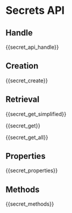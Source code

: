 # Secrets API

## Handle

{{secret_api_handle}}

## Creation

{{secret_create}}

## Retrieval

{{secret_get_simplified}}

{{secret_get}}

{{secret_get_all}}

## Properties

{{secret_properties}}

## Methods

{{secret_methods}}